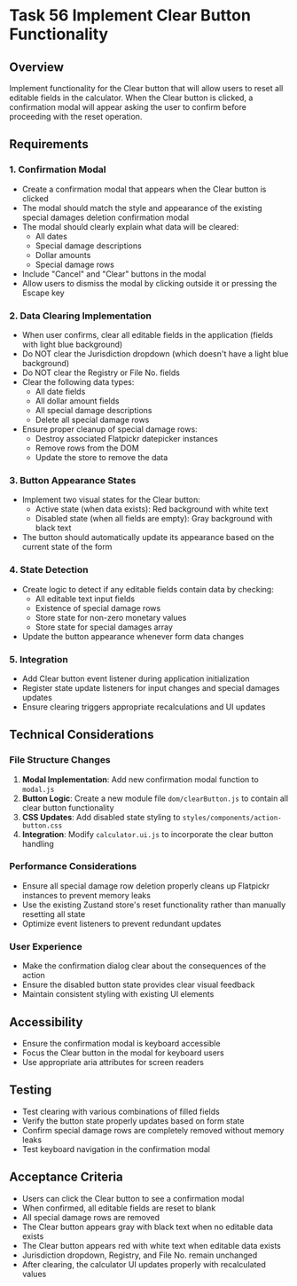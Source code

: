 # Task 56 Implement Clear Button Functionality

## Overview
Implement functionality for the Clear button that will allow users to reset all editable fields in the calculator. When the Clear button is clicked, a confirmation modal will appear asking the user to confirm before proceeding with the reset operation.

## Requirements

### 1. Confirmation Modal
- Create a confirmation modal that appears when the Clear button is clicked
- The modal should match the style and appearance of the existing special damages deletion confirmation modal
- The modal should clearly explain what data will be cleared:
  - All dates
  - Special damage descriptions
  - Dollar amounts
  - Special damage rows
- Include "Cancel" and "Clear" buttons in the modal
- Allow users to dismiss the modal by clicking outside it or pressing the Escape key

### 2. Data Clearing Implementation
- When user confirms, clear all editable fields in the application (fields with light blue background)
- Do NOT clear the Jurisdiction dropdown (which doesn't have a light blue background)
- Do NOT clear the Registry or File No. fields
- Clear the following data types:
  - All date fields
  - All dollar amount fields
  - All special damage descriptions
  - Delete all special damage rows
- Ensure proper cleanup of special damage rows:
  - Destroy associated Flatpickr datepicker instances
  - Remove rows from the DOM
  - Update the store to remove the data

### 3. Button Appearance States
- Implement two visual states for the Clear button:
  - Active state (when data exists): Red background with white text
  - Disabled state (when all fields are empty): Gray background with black text
- The button should automatically update its appearance based on the current state of the form

### 4. State Detection
- Create logic to detect if any editable fields contain data by checking:
  - All editable text input fields
  - Existence of special damage rows
  - Store state for non-zero monetary values
  - Store state for special damages array
- Update the button appearance whenever form data changes

### 5. Integration
- Add Clear button event listener during application initialization
- Register state update listeners for input changes and special damages updates
- Ensure clearing triggers appropriate recalculations and UI updates

## Technical Considerations

### File Structure Changes
1. **Modal Implementation**: Add new confirmation modal function to `modal.js`
2. **Button Logic**: Create a new module file `dom/clearButton.js` to contain all clear button functionality
3. **CSS Updates**: Add disabled state styling to `styles/components/action-button.css`
4. **Integration**: Modify `calculator.ui.js` to incorporate the clear button handling

### Performance Considerations
- Ensure all special damage row deletion properly cleans up Flatpickr instances to prevent memory leaks
- Use the existing Zustand store's reset functionality rather than manually resetting all state
- Optimize event listeners to prevent redundant updates

### User Experience
- Make the confirmation dialog clear about the consequences of the action
- Ensure the disabled button state provides clear visual feedback
- Maintain consistent styling with existing UI elements

## Accessibility
- Ensure the confirmation modal is keyboard accessible
- Focus the Clear button in the modal for keyboard users
- Use appropriate aria attributes for screen readers

## Testing
- Test clearing with various combinations of filled fields
- Verify the button state properly updates based on form state
- Confirm special damage rows are completely removed without memory leaks
- Test keyboard navigation in the confirmation modal

## Acceptance Criteria
- Users can click the Clear button to see a confirmation modal
- When confirmed, all editable fields are reset to blank
- All special damage rows are removed
- The Clear button appears gray with black text when no editable data exists
- The Clear button appears red with white text when editable data exists
- Jurisdiction dropdown, Registry, and File No. remain unchanged
- After clearing, the calculator UI updates properly with recalculated values
